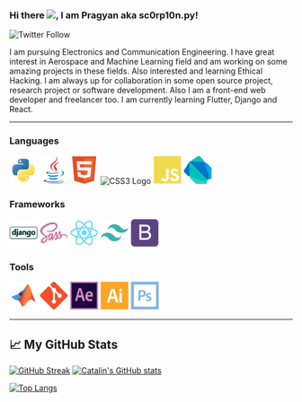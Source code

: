### Hi there <img src="https://raw.githubusercontent.com/MartinHeinz/MartinHeinz/master/wave.gif" width="30px">, I am Pragyan aka sc0rp10n.py!

![Twitter Follow](https://img.shields.io/twitter/follow/Sc0rp10n_py?style=social)

I am pursuing Electronics and Communication Engineering. I have great interest in Aerospace and Machine Learning field and am working on some amazing projects in these fields. Also interested and learning Ethical Hacking. 
I am always up for collaboration in some open source project, research project or software development. Also I am a front-end web developer and freelancer too.
I am currently learning Flutter, Django and React.

---

### Languages
<!-- <img src="https://github.com/devicons/devicon/blob/master/icons/c/c-original.svg" alt="C Logo" width="50" height="50"/> -->
<!-- <img src="https://github.com/devicons/devicon/blob/master/icons/cplusplus/cplusplus-original.svg" alt="C++ Logo" width="50" height="50"/> -->
<!-- <img src="https://github.com/devicons/devicon/blob/master/icons/ruby/ruby-original.svg" alt="Ruby Logo" width="50" height="50"/> -->
<img src="https://github.com/devicons/devicon/blob/master/icons/python/python-original.svg" alt="Python Logo" width="50" height="50"/> <img src="https://github.com/devicons/devicon/blob/master/icons/java/java-original.svg" alt="Java Logo" width="50" height="50"/> <img src="https://github.com/devicons/devicon/blob/master/icons/html5/html5-original.svg" alt="HTML5 Logo" width="50" height="50"/> <img src="https://cdn.worldvectorlogo.com/logos/css3.svg" alt="CSS3 Logo" width="50" height="50"/> <img src="https://github.com/devicons/devicon/blob/master/icons/javascript/javascript-plain.svg" alt="JS Logo" width="50" height="50"/> <img src="https://github.com/devicons/devicon/blob/master/icons/dart/dart-original.svg" alt="Dart Logo" width="50" height="50"/>

### Frameworks

<img src="https://github.com/devicons/devicon/blob/master/icons/django/django-line.svg" alt="Django Logo" width="50" height="50"/> <img src="https://github.com/devicons/devicon/blob/master/icons/sass/sass-original.svg" alt="SASS Logo" width="50" height="50"/> <img src="https://github.com/devicons/devicon/blob/master/icons/react/react-original.svg" alt="ReactJS Logo" width="50" height="50"/> <img src="https://github.com/devicons/devicon/blob/master/icons/tailwindcss/tailwindcss-plain.svg" alt="Tailwind Logo" width="50" height="50"/> <img src="https://github.com/devicons/devicon/blob/master/icons/bootstrap/bootstrap-plain.svg" alt="Bootstrap Logo" width="50" height="50"/> 
<!-- <img src="https://github.com/devicons/devicon/blob/master/icons/flutter/flutter-plain.svg" alt="Flutter Logo" width="50" height="50"/>  -->
<!-- <img src="https://github.com/devicons/devicon/blob/master/icons/less/less-plain-wordmark.svg" alt="Less Logo" width="50" height="50"/> -->
<!-- <img src="https://github.com/devicons/devicon/blob/master/icons/nodejs/nodejs-original.svg" alt="NodeJS Logo" width="50" height="50"/> -->

### Tools
<!-- <img src="https://github.com/devicons/devicon/blob/master/icons/jupyter/jupyter-original-wordmark.svg" alt="Jupyter Logo" width="50" height="50"/> -->
<img src="https://github.com/devicons/devicon/blob/master/icons/matlab/matlab-original.svg" alt="MatLab Logo" width="50" height="50"/> <img src="https://github.com/devicons/devicon/blob/master/icons/git/git-original.svg" alt="Git Logo" width="50" height="50" /> <img src="https://github.com/devicons/devicon/blob/master/icons/aftereffects/aftereffects-original.svg" alt="AfterEffects Logo" width="50" height="50"/> <img src="https://github.com/devicons/devicon/blob/master/icons/illustrator/illustrator-plain.svg" alt="Illustrator Logo" width="50" height="50"/> <img src="https://github.com/devicons/devicon/blob/master/icons/photoshop/photoshop-line.svg" alt="Photoshop Logo" width="50" height="50"/>

---

## &#x1f4c8; My GitHub Stats
[![GitHub Streak](http://github-readme-streak-stats.herokuapp.com?user=sc0rp10n-py&theme=radical&date_format=M%20j%5B%2C%20Y%5D)](https://git.io/streak-stats) 
[![Catalin's GitHub stats](https://github-readme-stats.vercel.app/api?username=sc0rp10n-py&theme=radical)](https://github.com/anuraghazra/github-readme-stats)

[![Top Langs](https://github-readme-stats.vercel.app/api/top-langs/?username=sc0rp10n-py&theme=radical)](https://github.com/anuraghazra/github-readme-stats)


<!---
pragyan52yadav/pragyan52yadav is a ✨ special ✨ repository because its `README.md` (this file) appears on your GitHub profile.
You can click the Preview link to take a look at your changes.
--->
